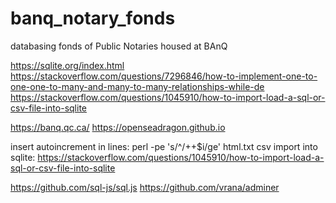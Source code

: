 # banq_notary_fonds
databasing fonds of Public Notaries housed at BAnQ

https://sqlite.org/index.html
https://stackoverflow.com/questions/7296846/how-to-implement-one-to-one-one-to-many-and-many-to-many-relationships-while-de
https://stackoverflow.com/questions/1045910/how-to-import-load-a-sql-or-csv-file-into-sqlite

https://banq.qc.ca/
https://openseadragon.github.io

insert autoincrement in lines: perl -pe 's/^/++$i/ge' html.txt 
csv import into sqlite: https://stackoverflow.com/questions/1045910/how-to-import-load-a-sql-or-csv-file-into-sqlite


https://github.com/sql-js/sql.js
https://github.com/vrana/adminer
